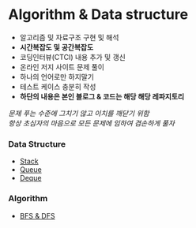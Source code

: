 # Algorithm & Data structure
* 알고리즘 및 자료구조 구현 및 해석
* __시간복잡도 및 공간복잡도__
* 코딩인터뷰(CTCI) 내용 추가 및 갱신
* 온라인 저지 사이트 문제 풀이
* 하나의 언어로만 하지말기
* 테스트 케이스 충분히 작성
* __하단의 내용은 본인 블로그 & 코드는 해당 해당 레파지토리__

_문제 푸는 수준에 그치기 않고 이치를 깨닫기 위함_  
_항상 초심자의 마음으로 모든 문제에 임하여 겸손하게 풀자_

### Data Structure
* [ Stack ](http://pasudo123.tistory.com/96?category=744505)
* [ Queue ](http://pasudo123.tistory.com/100?category=744505)
* [ Deque ](http://pasudo123.tistory.com/106?category=744505)

### Algorithm
* [ BFS & DFS ](http://pasudo123.tistory.com/103?category=744505)
